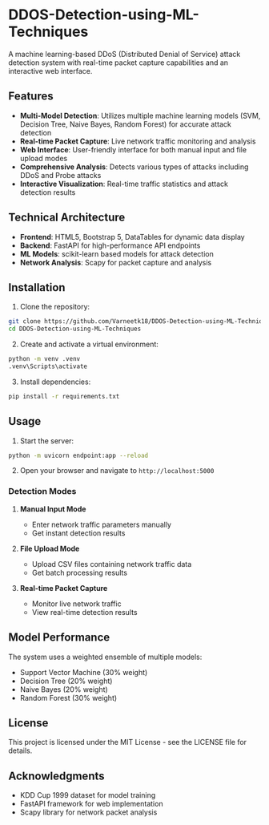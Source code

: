 # DDOS-Detection-using-ML-Techniques

A machine learning-based DDoS (Distributed Denial of Service) attack detection system with real-time packet capture capabilities and an interactive web interface.

## Features

- **Multi-Model Detection**: Utilizes multiple machine learning models (SVM, Decision Tree, Naive Bayes, Random Forest) for accurate attack detection
- **Real-time Packet Capture**: Live network traffic monitoring and analysis
- **Web Interface**: User-friendly interface for both manual input and file upload modes
- **Comprehensive Analysis**: Detects various types of attacks including DDoS and Probe attacks
- **Interactive Visualization**: Real-time traffic statistics and attack detection results

## Technical Architecture

- **Frontend**: HTML5, Bootstrap 5, DataTables for dynamic data display
- **Backend**: FastAPI for high-performance API endpoints
- **ML Models**: scikit-learn based models for attack detection
- **Network Analysis**: Scapy for packet capture and analysis

## Installation

1. Clone the repository:
```bash
git clone https://github.com/Varneetk18/DDOS-Detection-using-ML-Techniques
cd DDOS-Detection-using-ML-Techniques
```

2. Create and activate a virtual environment:
```bash
python -m venv .venv
.venv\Scripts\activate
```

3. Install dependencies:
```bash
pip install -r requirements.txt
```

## Usage

1. Start the server:
```bash
python -m uvicorn endpoint:app --reload
```

2. Open your browser and navigate to `http://localhost:5000`

### Detection Modes

1. **Manual Input Mode**
   - Enter network traffic parameters manually
   - Get instant detection results

2. **File Upload Mode**
   - Upload CSV files containing network traffic data
   - Get batch processing results

3. **Real-time Packet Capture**
   - Monitor live network traffic
   - View real-time detection results

## Model Performance

The system uses a weighted ensemble of multiple models:
- Support Vector Machine (30% weight)
- Decision Tree (20% weight)
- Naive Bayes (20% weight)
- Random Forest (30% weight)

## License

This project is licensed under the MIT License - see the LICENSE file for details.

## Acknowledgments

- KDD Cup 1999 dataset for model training
- FastAPI framework for web implementation
- Scapy library for network packet analysis
